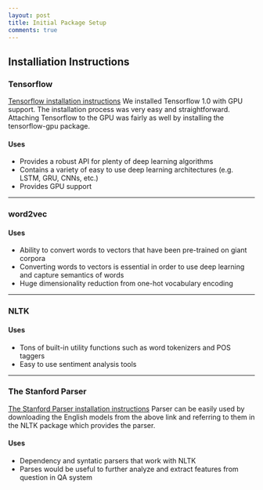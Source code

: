 ```yaml
---
layout: post
title: Initial Package Setup
comments: true
---
```


## [](#header-2)Installiation Instructions

### [](#header-3)Tensorflow

[Tensorflow installation instructions](https://www.tensorflow.org/install/install_linux)
We installed Tensorflow 1.0 with GPU support. The installation process was very easy and straightforward.
Attaching Tensorflow to the GPU was fairly as well by installing the tensorflow-gpu package.

#### [](#header-4)Uses

*   Provides a robust API for plenty of deep learning algorithms
*   Contains a variety of easy to use deep learning architectures (e.g. LSTM, GRU, CNNs, etc.)
*   Provides GPU support

* * *

### [](#header-3)word2vec

#### [](#header-4)Uses

*   Ability to convert words to vectors that have been pre-trained on giant corpora
*   Converting words to vectors is essential in order to use deep learning and capture semantics of words
*   Huge dimensionality reduction from one-hot vocabulary encoding

* * *

### [](#header-3)NLTK

#### [](#header-4)Uses

*   Tons of built-in utility functions such as word tokenizers and POS taggers
*   Easy to use sentiment analysis tools

* * *

### [](#header-3)The Stanford Parser

[The Stanford Parser installation instructions](https://nlp.stanford.edu/software/lex-parser.shtml)
Parser can be easily used by downloading the English models from the above link and referring to them in
the NLTK package which provides the parser.

#### [](#header-4)Uses

*   Dependency and syntatic parsers that work with NLTK
*   Parses would be useful to further analyze and extract features from question in QA system
